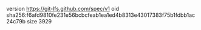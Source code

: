 version https://git-lfs.github.com/spec/v1
oid sha256:f6afd9810fe231e56bcbcfeab1ea1ed4b8313e43017383f75b1fdbb1ac24c79b
size 3929
